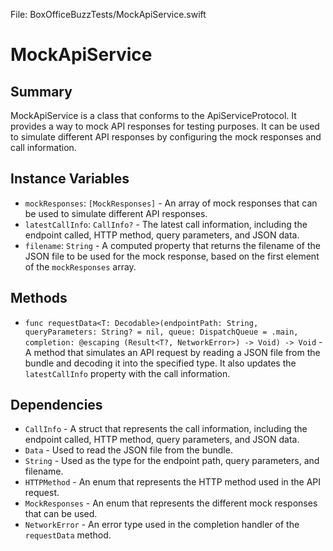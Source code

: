 File: BoxOfficeBuzzTests/MockApiService.swift

# MockApiService
## Summary
MockApiService is a class that conforms to the ApiServiceProtocol. It provides a way to mock API responses for testing purposes. It can be used to simulate different API responses by configuring the mock responses and call information.

## Instance Variables
- `mockResponses`: `[MockResponses]` - An array of mock responses that can be used to simulate different API responses.
- `latestCallInfo`: `CallInfo?` - The latest call information, including the endpoint called, HTTP method, query parameters, and JSON data.
- `filename`: `String` - A computed property that returns the filename of the JSON file to be used for the mock response, based on the first element of the `mockResponses` array.

## Methods
- `func requestData<T: Decodable>(endpointPath: String, queryParameters: String? = nil, queue: DispatchQueue = .main, completion: @escaping (Result<T?, NetworkError>) -> Void) -> Void` - A method that simulates an API request by reading a JSON file from the bundle and decoding it into the specified type. It also updates the `latestCallInfo` property with the call information.

## Dependencies
- `CallInfo` - A struct that represents the call information, including the endpoint called, HTTP method, query parameters, and JSON data.
- `Data` - Used to read the JSON file from the bundle.
- `String` - Used as the type for the endpoint path, query parameters, and filename.
- `HTTPMethod` - An enum that represents the HTTP method used in the API request.
- `MockResponses` - An enum that represents the different mock responses that can be used.
- `NetworkError` - An error type used in the completion handler of the `requestData` method.


